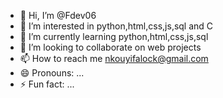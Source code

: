 - 👋 Hi, I’m @Fdev06
- 👀 I’m interested in python,html,css,js,sql and C
- 🌱 I’m currently learning python,html,css,js,sql
- 💞️ I’m looking to collaborate on web projects
- 📫 How to reach me nkouyifalock@gmail.com
- 😄 Pronouns: ...
- ⚡ Fun fact: ...

<!---
Fdev06/Fdev06 is a ✨ special ✨ repository because its `README.md` (this file) appears on your GitHub profile.
You can click the Preview link to take a look at your changes.
--->
